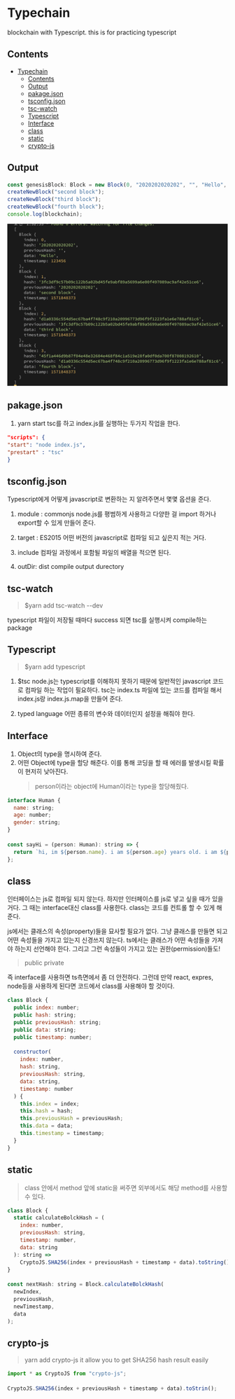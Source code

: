 # Typechain

blockchain with Typescript. this is for practicing typescript

## Contents

- [Typechain](#typechain)
  - [Contents](#contents)
  - [Output](#output)
  - [pakage.json](#pakagejson)
  - [tsconfig.json](#tsconfigjson)
  - [tsc-watch](#tsc-watch)
  - [Typescript](#typescript)
  - [Interface](#interface)
  - [class](#class)
  - [static](#static)
  - [crypto-js](#crypto-js)

## Output

```js
const genesisBlock: Block = new Block(0, "2020202020202", "", "Hello", 123456);
createNewBlock("second block");
createNewBlock("third block");
createNewBlock("fourth block");
console.log(blockchain);
```

![Result](./image/result.png)

## pakage.json

1. yarn start
   tsc를 하고 index.js를 실행하는 두가지 작업을 한다.

```json
"scripts": {
"start": "node index.js",
"prestart" : "tsc"
}
```

## tsconfig.json

Typescript에게 어떻게 javascript로 변환하는 지 알려주면서 몇몇 옵션을 준다.

1. module : commonjs
   node.js를 평범하게 사용하고 다양한 걸 import 하거나 export할 수 있게 만들어 준다.

2. target : ES2015
   어떤 버전의 javascript로 컴파일 되고 싶은지 적는 거다.

3. include
   컴파일 과정에서 포함될 파일의 배열을 적으면 된다.

4. outDir: dist
   compile output durectory

## tsc-watch

> \$yarn add tsc-watch --dev

typescript 파일이 저장될 때마다 success 되면 tsc를 실행시켜 compile하는 package

## Typescript

> \$yarn add typescript

1. \$tsc
   node.js는 typescript를 이해하지 못하기 때문에 일반적인 javascript 코드로 컴파일 하는 작업이 필요하다.
   tsc는 index.ts 파일에 있는 코드를 컴파일 해서 index.js랑 index.js.map을 만들어 준다.

2. typed language
   어떤 종류의 변수와 데이터인지 설정을 해줘야 한다.

## Interface

1. Object의 type을 명시하여 준다.
2. 어떤 Object에 type을 할당 해준다. 이를 통해 코딩을 할 때 에러를 발생시킬 확률이 현저히 낮아진다.
   > person이라는 object에 Human이라는 type을 할당해줬다.

```js
interface Human {
  name: string;
  age: number;
  gender: string;
}

const sayHi = (person: Human): string => {
  return `hi, im ${person.name}. i am ${person.age} years old. i am ${person.gender}`;
};
```

## class

인터페이스는 js로 컴파일 되지 않는다. 하지만 인터페이스를 js로 넣고 싶을 때가 있을 거다. 그 때는 interface대신 class를 사용한다. class는 코드를 컨트롤 할 수 있게 해준다.

js에서는 클래스의 속성(property)들을 묘사할 필요가 없다. 그냥 클래스를 만들면 되고 어떤 속성들을 가지고 있는지 신경쓰지 않는다.
ts에서는 클래스가 어떤 속성들을 가져야 하는지 선언해야 한다. 그리고 그런 속성들이 가지고 있는 권한(permission)들도!

> public
> private

즉 interface를 사용하면 ts측면에서 좀 더 안전하다. 그런데 만약 react, expres, node등을 사용하게 된다면 코드에서 class를 사용해야 할 것이다.

```js
class Block {
  public index: number;
  public hash: string;
  public previousHash: string;
  public data: string;
  public timestamp: number;

  constructor(
    index: number,
    hash: string,
    previousHash: string,
    data: string,
    timestamp: number
  ) {
    this.index = index;
    this.hash = hash;
    this.previousHash = previousHash;
    this.data = data;
    this.timestamp = timestamp;
  }
}
```

## static

> class 안에서 method 앞에 static을 써주면 외부에서도 해당 method를 사용할 수 있다.

```js
class Block {
  static calculateBolckHash = (
    index: number,
    previousHash: string,
    timestamp: number,
    data: string
  ): string =>
    CryptoJS.SHA256(index + previousHash + timestamp + data).toString();
}

const nextHash: string = Block.calculateBolckHash(
  newIndex,
  previousHash,
  newTimestamp,
  data
);
```

## crypto-js

> yarn add crypto-js
> it allow you to get SHA256 hash result easily

```js
import * as CryptoJS from "crypto-js";

CryptoJS.SHA256(index + previousHash + timestamp + data).toStrin();
```
